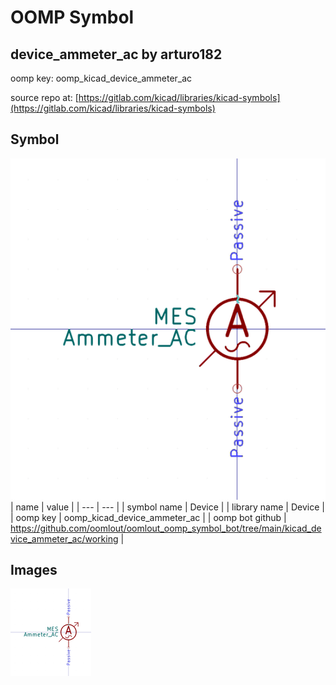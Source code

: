 # OOMP Symbol  
## device_ammeter_ac  by arturo182  
  
oomp key: oomp_kicad_device_ammeter_ac  
  
source repo at: [https://gitlab.com/kicad/libraries/kicad-symbols](https://gitlab.com/kicad/libraries/kicad-symbols)  
## Symbol  
  
[![working.png](working_600.png)](working.png)  
| name | value | 
| --- | --- | 
| symbol name | Device | 
| library name | Device | 
| oomp key | oomp_kicad_device_ammeter_ac | 
| oomp bot github | https://github.com/oomlout/oomlout_oomp_symbol_bot/tree/main/kicad_device_ammeter_ac/working | 
## Images  
  
[![working.png](working_140.png)](working.png)  
